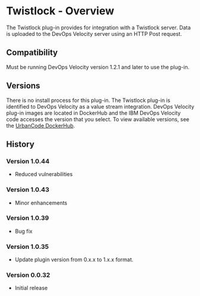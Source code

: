 
# Twistlock - Overview

The Twistlock plug-in provides for integration with a Twistlock server. Data is uploaded to the
DevOps Velocity server using an HTTP Post request.

## Compatibility

Must be running DevOps Velocity version 1.2.1 and later to use the plug-in.

## Versions

There is no install process for this plug-in. The
Twistlock plug-in is identified to DevOps Velocity as a value stream integration. DevOps Velocity plug-in images
are located in DockerHub and the IBM DevOps Velocity code accesses the version that you select. To view available
versions, see the [UrbanCode DockerHub](https://hub.docker.com/r/urbancode/ucv-ext-twistlock/tags).

## History

### Version 1.0.44

* Reduced vulnerabilities

### Version 1.0.43

* Minor enhancements

### Version 1.0.39

* Bug fix

### Version 1.0.35

* Update plugin version from 0.x.x to 1.x.x format.

### Version 0.0.32

* Initial release


